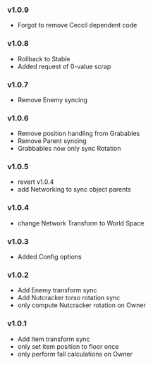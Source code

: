 ### v1.0.9
- Forgot to remove Ceccil dependent code

### v1.0.8
- Rollback to Stable
- Added request of 0-value scrap

### v1.0.7
- Remove Enemy syncing

### v1.0.6
- Remove position handling from Grabables
- Remove Parent syncing
- Grabbables now only sync Rotation

### v1.0.5
- revert v1.0.4
- add Networking to sync object parents

### v1.0.4
- change Network Transform to World Space

### v1.0.3
- Added Config options

### v1.0.2
- Add Enemy transform sync
- Add Nutcracker torso rotation sync
- only compute Nutcracker rotation on Owner

### v1.0.1
- Add Item transform sync
- only set item position to floor once
- only perform fall calculations on Owner